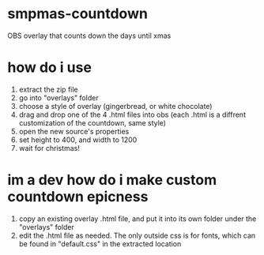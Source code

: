 # smpmas-countdown
OBS overlay that counts down the days until xmas

# how do i use
1. extract the zip file
2. go into "overlays" folder
3. choose a style of overlay (gingerbread, or white chocolate)
4. drag and drop one of the 4 .html files into obs (each .html is a diffrent customization of the countdown, same style)
5. open the new source's properties
6. set height to 400, and width to 1200
7. wait for christmas!

# im a dev how do i make custom countdown epicness
1. copy an existing overlay .html file, and put it into its own folder under the "overlays" folder
2. edit the .html file as needed. The only outside css is for fonts, which can be found in "default.css" in the extracted location
